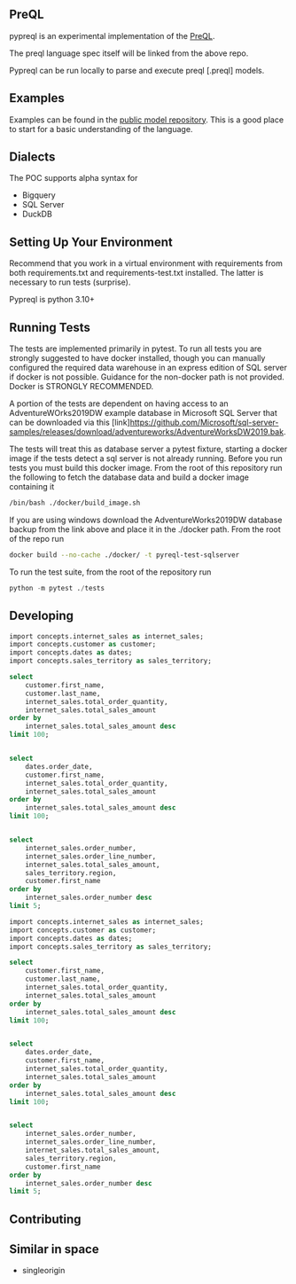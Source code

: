 ## PreQL

pypreql is an experimental implementation of the [PreQL](https://github.com/preqldata).

The preql language spec itself will be linked from the above repo. 

Pypreql can be run locally to parse and execute preql [.preql] models.  

## Examples

Examples can be found in the [public model repository](https://github.com/preqldata/trilogy-public-models). 
This is a good place to start for a basic understanding of the language. 

## Dialects

The POC supports alpha syntax for

- Bigquery
- SQL Server
- DuckDB


## Setting Up Your Environment

Recommend that you work in a virtual environment with requirements from both requirements.txt and requirements-test.txt installed. The latter is necessary to run
tests (surprise). 

Pypreql is python 3.10+

## Running Tests

The tests are implemented primarily in pytest. To run all tests you are strongly suggested to have docker installed, though you can manually configured the required
data warehouse in an express edition of SQL server if docker is not possible. Guidance for the non-docker path is not provided. Docker is
STRONGLY RECOMMENDED.

A portion of the tests are dependent on having access to an AdventureWOrks2019DW example database
in Microsoft SQL Server that can be downloaded via this [link]https://github.com/Microsoft/sql-server-samples/releases/download/adventureworks/AdventureWorksDW2019.bak.

The tests will treat this as database server a pytest fixture, starting a docker image if the tests detect a sql server is not already running. Before
you run tests you must build this docker image. From the root of this repository run the following to fetch the database data and build a docker image
containing it

```bash
/bin/bash ./docker/build_image.sh
```

If you are using windows download the AdventureWorks2019DW database backup from the link above and place it in the ./docker path.
From the root of the repo run
```bash
docker build --no-cache ./docker/ -t pyreql-test-sqlserver
```

To run the test suite, from the root of the repository run

```python
python -m pytest ./tests
```

## Developing

```sql
import concepts.internet_sales as internet_sales;
import concepts.customer as customer;
import concepts.dates as dates;
import concepts.sales_territory as sales_territory;

select
    customer.first_name,
    customer.last_name,
    internet_sales.total_order_quantity,
    internet_sales.total_sales_amount
order by
    internet_sales.total_sales_amount desc
limit 100;


select
    dates.order_date,
    customer.first_name,
    internet_sales.total_order_quantity,
    internet_sales.total_sales_amount
order by
    internet_sales.total_sales_amount desc
limit 100;


select
    internet_sales.order_number,
    internet_sales.order_line_number,
    internet_sales.total_sales_amount,
    sales_territory.region,
    customer.first_name
order by
    internet_sales.order_number desc
limit 5;


```

```sql
import concepts.internet_sales as internet_sales;
import concepts.customer as customer;
import concepts.dates as dates;
import concepts.sales_territory as sales_territory;

select
    customer.first_name,
    customer.last_name,
    internet_sales.total_order_quantity,
    internet_sales.total_sales_amount
order by
    internet_sales.total_sales_amount desc
limit 100;


select
    dates.order_date,
    customer.first_name,
    internet_sales.total_order_quantity,
    internet_sales.total_sales_amount
order by
    internet_sales.total_sales_amount desc
limit 100;


select
    internet_sales.order_number,
    internet_sales.order_line_number,
    internet_sales.total_sales_amount,
    sales_territory.region,
    customer.first_name
order by
    internet_sales.order_number desc
limit 5;


```


## Contributing


## Similar in space

- singleorigin